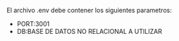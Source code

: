 El archivo .env debe contener los siguientes parametros:

- PORT:3001
- DB:BASE DE DATOS NO RELACIONAL A UTILIZAR
